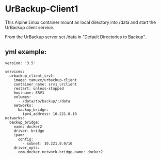 # UrBackup-Client1

This Alpine Linux container mount an local directory into /data and start the UrBackup client service. 

From the UrBackup server set /data in "Default Directories to Backup".

## yml example:

    version: '3.5'

    services:
      urbackup_client_srv1:
        image: tamuxx/urbackup-client
        container_name: srv1_urclient
        restart: unless-stopped
        hostname: SRV1
        volumes:
          - /data/to/backup/:/data
        networks:
          backup_bridge:
            ipv4_address: 10.221.0.10
    networks:
      backup_bridge:
        name: docker2
        driver: bridge
        ipam:
          config:
            - subnet: 10.221.0.0/16
        driver_opts:
          com.docker.network.bridge.name: docker2

